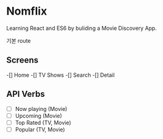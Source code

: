 # Nomflix

Learning React and ES6 by buliding a Movie Discovery App.

기본 route
## Screens

-[] Home
-[] TV Shows
-[] Search
-[] Detail

## API Verbs
- [ ] Now playing (Movie)
- [ ] Upcoming (Movie)
- [ ] Top Rated (TV, Movie)
- [ ] Popular (TV, Movie)